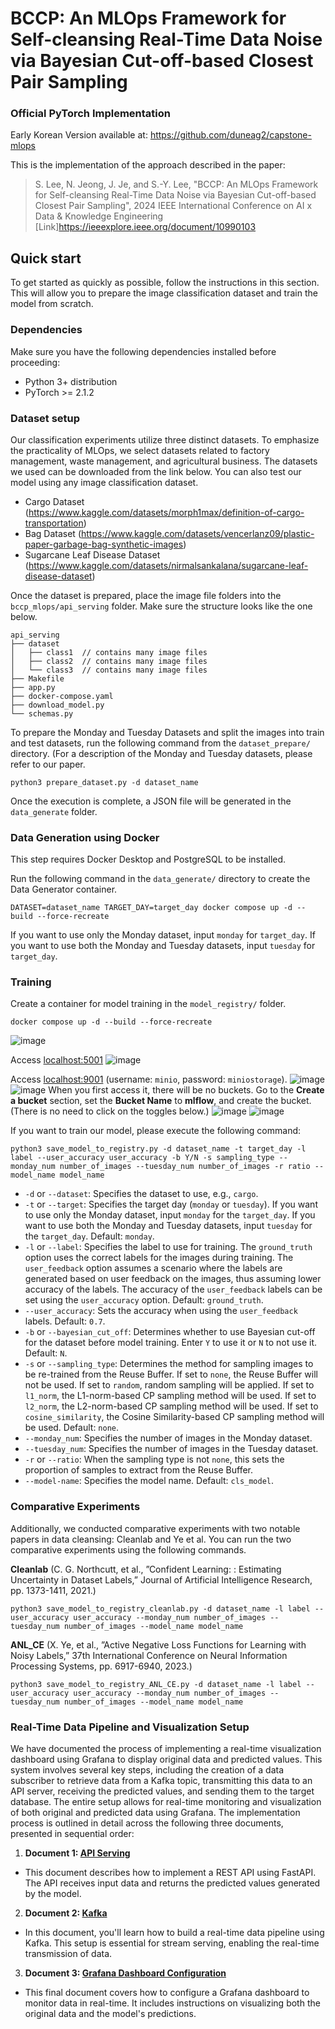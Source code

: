 # BCCP: An MLOps Framework for Self-cleansing Real-Time Data Noise via Bayesian Cut-off-based Closest Pair Sampling
### Official PyTorch Implementation

Early Korean Version available at: https://github.com/duneag2/capstone-mlops

This is the implementation of the approach described in the paper:

> S. Lee, N. Jeong, J. Je, and S.-Y. Lee, "BCCP: An MLOps Framework for Self-cleansing Real-Time Data Noise via Bayesian Cut-off-based Closest Pair Sampling", 2024 IEEE International Conference on AI x Data & Knowledge Engineering [Link]https://ieeexplore.ieee.org/document/10990103

## Quick start
To get started as quickly as possible, follow the instructions in this section. This will allow you to prepare the image classification dataset and train the model from scratch.

### Dependencies
Make sure you have the following dependencies installed before proceeding:
- Python 3+ distribution
- PyTorch >= 2.1.2

### Dataset setup
Our classification experiments utilize three distinct datasets. To emphasize the practicality of MLOps, we select datasets related to factory management, waste management, and agricultural business. The datasets we used can be downloaded from the link below. You can also test our model using any image classification dataset.
- Cargo Dataset (https://www.kaggle.com/datasets/morph1max/definition-of-cargo-transportation)
- Bag Dataset (https://www.kaggle.com/datasets/vencerlanz09/plastic-paper-garbage-bag-synthetic-images)
- Sugarcane Leaf Disease Dataset (https://www.kaggle.com/datasets/nirmalsankalana/sugarcane-leaf-disease-dataset)

Once the dataset is prepared, place the image file folders into the `bccp_mlops/api_serving` folder. Make sure the structure looks like the one below.
```
api_serving
├── dataset
│   ├── class1  // contains many image files
│   ├── class2  // contains many image files
│   └── class3  // contains many image files
├── Makefile
├── app.py
├── docker-compose.yaml
├── download_model.py
└── schemas.py
```

To prepare the Monday and Tuesday Datasets and split the images into train and test datasets, run the following command from the `dataset_prepare/` directory. (For a description of the Monday and Tuesday datasets, please refer to our paper.
```
python3 prepare_dataset.py -d dataset_name
```

Once the execution is complete, a JSON file will be generated in the `data_generate` folder.

### Data Generation using Docker

This step requires Docker Desktop and PostgreSQL to be installed.

Run the following command in the `data_generate/` directory to create the Data Generator container.

```
DATASET=dataset_name TARGET_DAY=target_day docker compose up -d --build --force-recreate
```

If you want to use only the Monday dataset, input `monday` for `target_day`. If you want to use both the Monday and Tuesday datasets, input `tuesday` for `target_day`.

### Training

Create a container for model training in the `model_registry/` folder.

```
docker compose up -d --build --force-recreate
```

 ![image](https://github.com/duneag2/capstone-mlops/assets/137387521/f51d472d-3748-406c-b65c-664c7a8cf310)




  Access [localhost:5001](http://localhost:5001/) 
  ![image](https://github.com/duneag2/capstone-mlops/assets/137387521/ac82e811-0ed8-4b86-b287-537e045b9e0f)


  Access [localhost:9001](http://localhost:9001/) (username: `minio`, password: `miniostorage`).
  ![image](https://github.com/duneag2/capstone-mlops/assets/137387521/e4d6ad20-c912-4b6c-a9d9-b6b70dc8e0e7)
  ![image](https://github.com/duneag2/capstone-mlops/assets/137387521/b6bdf68a-5243-48de-a331-336661b4e4c1)
  When you first access it, there will be no buckets. Go to the **Create a bucket** section, set the **Bucket Name** to **mlflow**, and create the bucket. (There is no need to click on the toggles below.)
  ![image](https://github.com/duneag2/capstone-mlops/assets/137387521/43c2f4c9-9cce-4087-891a-bcbb483a1106)
  ![image](https://github.com/duneag2/capstone-mlops/assets/137387521/7cac725f-50f1-49cb-9946-1ef7ce19b486)





If you want to train our model, please execute the following command:

```
python3 save_model_to_registry.py -d dataset_name -t target_day -l label --user_accuracy user_accuracy -b Y/N -s sampling_type --monday_num number_of_images --tuesday_num number_of_images -r ratio --model_name model_name
```
- `-d` or `--dataset`: Specifies the dataset to use, e.g., `cargo`.
- `-t` or `--target`: Specifies the target day (`monday` or `tuesday`). If you want to use only the Monday dataset, input `monday` for the `target_day`. If you want to use both the Monday and Tuesday datasets, input `tuesday` for the `target_day`. Default: `monday`.
- `-l` or `--label`: Specifies the label to use for training. The `ground_truth` option uses the correct labels for the images during training. The `user_feedback` option assumes a scenario where the labels are generated based on user feedback on the images, thus assuming lower accuracy of the labels. The accuracy of the `user_feedback` labels can be set using the `user_accuracy` option. Default: `ground_truth`.
- `--user_accuracy`: Sets the accuracy when using the `user_feedback` labels. Default: `0.7`.
- `-b` or `--bayesian_cut_off`: Determines whether to use Bayesian cut-off for the dataset before model training. Enter `Y` to use it or `N` to not use it. Default: `N`.
- `-s` or `--sampling_type`: Determines the method for sampling images to be re-trained from the Reuse Buffer. If set to `none`, the Reuse Buffer will not be used. If set to `random`, random sampling will be applied. If set to `l1_norm`, the L1-norm-based CP sampling method will be used. If set to `l2_norm`, the L2-norm-based CP sampling method will be used. If set to `cosine_similarity`, the Cosine Similarity-based CP sampling method will be used. Default: `none`.
- `--monday_num`: Specifies the number of images in the Monday dataset.
- `--tuesday_num`: Specifies the number of images in the Tuesday dataset.
- `-r` or `--ratio`: When the sampling type is not `none`, this sets the proportion of samples to extract from the Reuse Buffer.
- `--model-name`: Specifies the model name. Default: `cls_model`.

### Comparative Experiments
Additionally, we conducted comparative experiments with two notable papers in data cleansing: Cleanlab and Ye et al. You can run the two comparative experiments using the following commands.

**Cleanlab** (C. G. Northcutt, et al., ”Confident Learning: : Estimating Uncertainty in Dataset Labels,” Journal of Artificial Intelligence Research, pp. 1373-1411, 2021.)
```
python3 save_model_to_registry_cleanlab.py -d dataset_name -l label --user_accuracy user_accuracy --monday_num number_of_images --tuesday_num number_of_images --model_name model_name
```
**ANL_CE** (X. Ye, et al., ”Active Negative Loss Functions for Learning with Noisy Labels,” 37th International Conference on Neural Information Processing Systems, pp. 6917-6940, 2023.)
```
python3 save_model_to_registry_ANL_CE.py -d dataset_name -l label --user_accuracy user_accuracy --monday_num number_of_images --tuesday_num number_of_images --model_name model_name
```

### Real-Time Data Pipeline and Visualization Setup
We have documented the process of implementing a real-time visualization dashboard using Grafana to display original data and predicted values. This system involves several key steps, including the creation of a data subscriber to retrieve data from a Kafka topic, transmitting this data to an API server, receiving the predicted values, and sending them to the target database. The entire setup allows for real-time monitoring and visualization of both original and predicted data using Grafana.
The implementation process is outlined in detail across the following three documents, presented in sequential order:

1. **Document 1: [API Serving](api_serving/README.md)**
 - This document describes how to implement a REST API using FastAPI. The API receives input data and returns the predicted values generated by the model.

2. **Document 2: [Kafka](kafka/README.md)**
 - In this document, you'll learn how to build a real-time data pipeline using Kafka. This setup is essential for stream serving, enabling the real-time transmission of data.
   
3. **Document 3: [Grafana Dashboard Configuration](dashboard_stream/README.md)**
 - This final document covers how to configure a Grafana dashboard to monitor data in real-time. It includes instructions on visualizing both the original data and the model's predictions.
